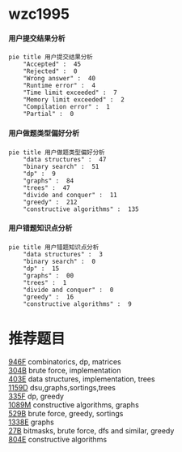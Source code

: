 # wzc1995

<!-- tabs:start -->



#### **用户提交结果分析**

```mermaid
pie title 用户提交结果分析
    "Accepted" :  45
    "Rejected" :  0
    "Wrong answer" :  40
    "Runtime error" :  4
    "Time limit exceeded" :  7
    "Memory limit exceeded" :  2
    "Compilation error" :  1
    "Partial" :  0
```

#### **用户做题类型偏好分析**

```mermaid
pie title 用户做题类型偏好分析
    "data structures" :  47
    "binary search" :  51
    "dp" :  9
    "graphs" :  84
    "trees" :  47
    "divide and conquer" :  11
    "greedy" :  212
    "constructive algorithms" :  135
```
#### **用户错题知识点分析**

```mermaid
pie title 用户错题知识点分析
    "data structures" :  3
    "binary search" :  0
    "dp" :  15
    "graphs" :  00
    "trees" :  1
    "divide and conquer" :  0
    "greedy" :  16
    "constructive algorithms" :  9
```



<!-- tabs:end -->
# 推荐题目
[946F](https://codeforces.com/contest/946/problem/F)		combinatorics,
                        dp,
                        matrices		  
[304B](https://codeforces.com/contest/304/problem/B)		brute force,
                        implementation		  
[403E](https://codeforces.com/contest/403/problem/E)		data structures,
                        implementation,
                        trees		  
[1159D](https://codeforces.com/contest/1159/problem/D)		dsu,graphs,sortings,trees		  
[335F](https://codeforces.com/contest/335/problem/F)		dp,
                        greedy		  
[1089M](https://codeforces.com/contest/1089/problem/M)		constructive algorithms,
                        graphs		  
[529B](https://codeforces.com/contest/529/problem/B)		brute force,
                        greedy,
                        sortings		  
[1338E](https://codeforces.com/contest/1338/problem/E)		graphs		  
[27B](https://codeforces.com/contest/27/problem/B)		bitmasks,
                        brute force,
                        dfs and similar,
                        greedy		  
[804E](https://codeforces.com/contest/804/problem/E)		constructive algorithms		  
